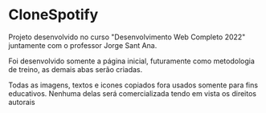 # CloneSpotify
 Projeto desenvolvido no curso "Desenvolvimento Web Completo 2022" juntamente com o professor Jorge Sant Ana.

Foi desenvolvido somente a página inicial, futuramente como metodologia de treino, as demais abas serão criadas.

Todas as imagens, textos e icones copiados fora usados somente para fins educativos. Nenhuma delas será comercializada tendo em vista os direitos autorais
